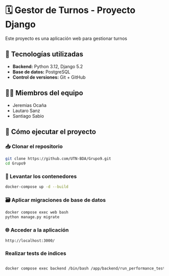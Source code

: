 # 🗓️ Gestor de Turnos - Proyecto Django

Este proyecto es una aplicación web para gestionar turnos

## 🚀 Tecnologías utilizadas

- **Backend:** Python 3.12, Django 5.2
- **Base de datos:** PostgreSQL
- **Control de versiones:** Git + GitHub

## 👨‍💻 Miembros del equipo

- Jeremias Ocaña
- Lautaro Sanz
- Santiago Sabio

## 🔧 Cómo ejecutar el proyecto

### 📥 Clonar el repositorio
```bash
git clone https://github.com/UTN-BDA/Grupo9.git
cd Grupo9
```
### 🐳 Levantar los contenedores
```bash
docker-compose up -d --build
```
### 🗃️ Aplicar migraciones de base de datos
```bash
docker compose exec web bash
python manage.py migrate
```
### 🌐 Acceder a la aplicación
```bash
http://localhost:3000/
```


### Realizar tests de indices 

```bash

docker compose exec backend /bin/bash /app/backend/run_performance_tests.sh

```